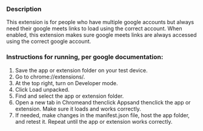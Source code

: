 ### Description
This extension is for people who have multiple google accounts but always need their google meets links to load using the correct account. When enabled, this extension makes sure google meets links are always accessed using the correct google account. 


### Instructions for running, per google documentation:

1) Save the app or extension folder on your test device.
2) Go to chrome://extensions/. 
3) At the top right, turn on Developer mode.
4) Click Load unpacked.
5) Find and select the app or extension folder.
6) Open a new tab in Chromeand thenclick Appsand thenclick the app or extension. Make sure it loads and works correctly.
7) If needed, make changes in the manifest.json file, host the app folder, and retest it. Repeat until the app or extension works correctly.






